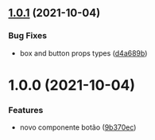 ## [1.0.1](https://github.com/saraivavini/pipeland-ui/compare/v1.0.0...v1.0.1) (2021-10-04)


### Bug Fixes

* box and button props types ([d4a689b](https://github.com/saraivavini/pipeland-ui/commit/d4a689b31eec0b5ca8050e374eccdb25b8f7c598))

# 1.0.0 (2021-10-04)


### Features

* novo componente botão ([9b370ec](https://github.com/saraivavini/pipeland-ui/commit/9b370ecbae85a8a0205fcd1118c518fdb767e10b))
